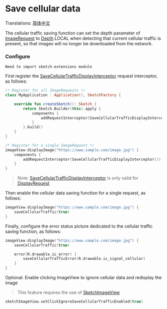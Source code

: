 # Save cellular data

Translations: [简体中文](save_cellular_traffic_zh.md)

The cellular traffic saving function can set the depth parameter of [ImageRequest] to [Depth].LOCAL
when detecting that current cellular traffic is present, so that images will no longer be downloaded
from the network.

### Configure

`Need to import sketch-extensions module`

First register the [SaveCellularTrafficDisplayInterceptor] request interceptor, as follows:

```kotlin
/* Register for all ImageRequests */
class MyApplication : Application(), SketchFactory {

    override fun createSketch(): Sketch {
        return Sketch.Builder(this).apply {
            components {
                addRequestInterceptor(SaveCellularTrafficDisplayInterceptor())
            }
        }.build()
    }
}

/* Register for a single ImageRequest */
imageView.displayImage("https://www.sample.com/image.jpg") {
    components {
        addRequestInterceptor(SaveCellularTrafficDisplayInterceptor())
    }
}
```

> Note: [SaveCellularTrafficDisplayInterceptor] is only valid for [DisplayRequest]

Then enable the cellular data saving function for a single request, as follows:

```kotlin
imageView.displayImage("https://www.sample.com/image.jpg") {
    saveCellularTraffic(true)
}
```

Finally, configure the error status picture dedicated to the cellular traffic saving function, as
follows:

```kotlin
imageView.displayImage("https://www.sample.com/image.jpg") {
    saveCellularTraffic(true)

    error(R.drawable.ic_error) {
        saveCellularTrafficError(R.drawable.ic_signal_cellular)
    }
}
```

Optional. Enable clicking ImageView to ignore cellular data and redisplay the image

> This feature requires the use of [SketchImageView]

```kotlin
sketchImageView.setClickIgnoreSaveCellularTrafficEnabled(true)
```

[Sketch]: ../../sketch-core/src/main/kotlin/com/github/panpf/sketch/Sketch.kt

[SketchImageView]: ../../sketch-extensions-core/src/main/kotlin/com/github/panpf/sketch/SketchImageView.kt

[SaveCellularTrafficDisplayInterceptor]: ../../sketch-extensions-core/src/main/kotlin/com/github/panpf/sketch/request/SaveCellularTrafficDisplayInterceptor.kt

[DisplayRequest]: ../../sketch-core/src/main/kotlin/com/github/panpf/sketch/request/DisplayRequest.kt

[ImageRequest]: ../../sketch-core/src/main/kotlin/com/github/panpf/sketch/request/ImageRequest.kt

[Depth]: ../../sketch-core/src/main/kotlin/com/github/panpf/sketch/request/Depth.kt